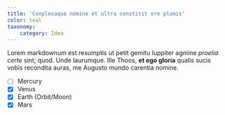 ```yaml
---
title: 'Conplexaque nomine et ultra constitit ore plumis'
color: teal
taxonomy:
    category: Idea
---
```


Lorem markdownum est resumptis ut petit gemitu Iuppiter agmine *proelia certe*
sint; quod. Unde laurumque. Ille Thoos, **et ego gloria** qualis sucis vobis
recondita auras, me Augusto mundo carentia nomine.

- [ ] Mercury
- [x] Venus
- [x] Earth (Orbit/Moon)
- [x] Mars